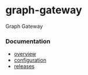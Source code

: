 # graph-gateway

Graph Gateway

### Documentation

- [overview](docs/overview.md)
- [configuration](docs/configuration.md)
- [releases](docs/releases.md)
